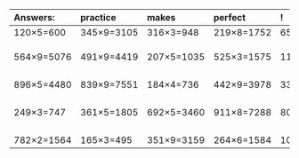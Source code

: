 | Answers: | practice | makes | perfect | ! |
| :--- | :--- | :--- | :--- | :--- |
| 120×5=600 | 345×9=3105 | 316×3=948 | 219×8=1752 | 654×7=4578 | 
|   |   |   |   |   | 
|   |   |   |   |   | 
|   |   |   |   |   | 
| 564×9=5076 | 491×9=4419 | 207×5=1035 | 525×3=1575 | 115×5=575 | 
|   |   |   |   |   | 
|   |   |   |   |   | 
|   |   |   |   |   | 
|   |   |   |   |   | 
| 896×5=4480 | 839×9=7551 | 184×4=736 | 442×9=3978 | 332×4=1328 | 
|   |   |   |   |   | 
|   |   |   |   |   | 
|   |   |   |   |   | 
|   |   |   |   |   | 
| 249×3=747 | 361×5=1805 | 692×5=3460 | 911×8=7288 | 801×4=3204 | 
|   |   |   |   |   | 
|   |   |   |   |   | 
|   |   |   |   |   | 
|   |   |   |   |   | 
| 782×2=1564 | 165×3=495 | 351×9=3159 | 264×6=1584 | 101×6=606 | 
